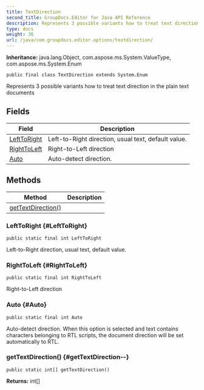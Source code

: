 ```yaml
---
title: TextDirection
second_title: GroupDocs.Editor for Java API Reference
description: Represents 3 possible variants how to treat text direction in the plain text documents
type: docs
weight: 36
url: /java/com.groupdocs.editor.options/textdirection/
---
```

**Inheritance:**
java.lang.Object, com.aspose.ms.System.ValueType, com.aspose.ms.System.Enum
```
public final class TextDirection extends System.Enum
```

Represents 3 possible variants how to treat text direction in the plain text documents
## Fields

| Field | Description |
| --- | --- |
| [LeftToRight](#LeftToRight) | Left-to-Right direction, usual text, default value. |
| [RightToLeft](#RightToLeft) | Right-to-Left direction |
| [Auto](#Auto) | Auto-detect direction. |
## Methods

| Method | Description |
| --- | --- |
| [getTextDirection()](#getTextDirection--) |  |
### LeftToRight {#LeftToRight}
```
public static final int LeftToRight
```


Left-to-Right direction, usual text, default value.

### RightToLeft {#RightToLeft}
```
public static final int RightToLeft
```


Right-to-Left direction

### Auto {#Auto}
```
public static final int Auto
```


Auto-detect direction. When this option is selected and text contains characters belonging to RTL scripts, the document direction will be set automatically to RTL.

### getTextDirection() {#getTextDirection--}
```
public static int[] getTextDirection()
```




**Returns:**
int[]
